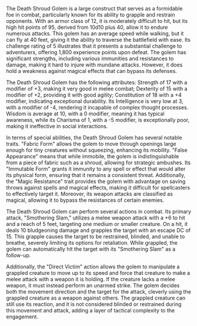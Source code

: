 The Death Shroud Golem is a large construct that serves as a formidable foe in combat, particularly known for its ability to grapple and restrain opponents. With an armor class of 12, it is moderately difficult to hit, but its high hit points of 95, derived from 10d10 plus 40, allow it to endure numerous attacks. This golem has an average speed while walking, but it can fly at 40 feet, giving it the ability to traverse the battlefield with ease. Its challenge rating of 5 illustrates that it presents a substantial challenge to adventurers, offering 1,800 experience points upon defeat. The golem has significant strengths, including various immunities and resistances to damage, making it hard to injure with mundane attacks. However, it does hold a weakness against magical effects that can bypass its defenses.

The Death Shroud Golem has the following attributes: Strength of 17 with a modifier of +3, making it very good in melee combat; Dexterity of 15 with a modifier of +2, providing it with good agility; Constitution of 18 with a +4 modifier, indicating exceptional durability. Its Intelligence is very low at 3, with a modifier of -4, rendering it incapable of complex thought processes. Wisdom is average at 10, with a 0 modifier, meaning it has typical awareness, while its Charisma of 1, with a -5 modifier, is exceptionally poor, making it ineffective in social interactions.

In terms of special abilities, the Death Shroud Golem has several notable traits. "Fabric Form" allows the golem to move through openings large enough for tiny creatures without squeezing, enhancing its mobility. "False Appearance" means that while immobile, the golem is indistinguishable from a piece of fabric such as a shroud, allowing for strategic ambushes. Its "Immutable Form" grants it immunity to any spell or effect that would alter its physical form, ensuring that it remains a consistent threat. Additionally, the "Magic Resistance" trait provides the golem with advantage on saving throws against spells and magical effects, making it difficult for spellcasters to effectively target it. Moreover, its weapon attacks are classified as magical, allowing it to bypass the resistances of certain enemies.

The Death Shroud Golem can perform several actions in combat. Its primary attack, "Smothering Slam," utilizes a melee weapon attack with a +6 to hit and a reach of 5 feet, targeting one medium or smaller creature. On a hit, it deals 10 bludgeoning damage and grapples the target with an escape DC of 15. This grapple causes the target to be restrained, blinded, and unable to breathe, severely limiting its options for retaliation. While grappled, the golem can automatically hit the target with its "Smothering Slam" as a follow-up. 

Additionally, the "Direct Victim" action allows the golem to manipulate a grappled creature to move up to its speed and force that creature to make a melee attack with a weapon it is holding. If the creature lacks a melee weapon, it must instead perform an unarmed strike. The golem decides both the movement direction and the target for the attack, cleverly using the grappled creature as a weapon against others. The grappled creature can still use its reaction, and it is not considered blinded or restrained during this movement and attack, adding a layer of tactical complexity to the engagement.